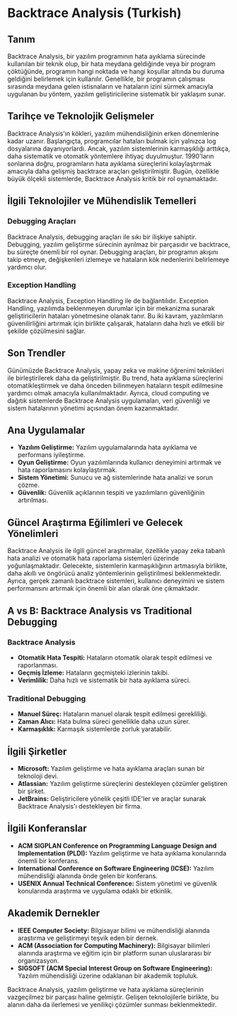 # Backtrace Analysis (Turkish)

## Tanım

Backtrace Analysis, bir yazılım programının hata ayıklama sürecinde kullanılan bir teknik olup, bir hata meydana geldiğinde veya bir program çöktüğünde, programın hangi noktada ve hangi koşullar altında bu duruma geldiğini belirlemek için kullanılır. Genellikle, bir programın çalışması sırasında meydana gelen istisnaların ve hataların izini sürmek amacıyla uygulanan bu yöntem, yazılım geliştiricilerine sistematik bir yaklaşım sunar.

## Tarihçe ve Teknolojik Gelişmeler

Backtrace Analysis'ın kökleri, yazılım mühendisliğinin erken dönemlerine kadar uzanır. Başlangıçta, programcılar hataları bulmak için yalnızca log dosyalarına dayanıyorlardı. Ancak, yazılım sistemlerinin karmaşıklığı arttıkça, daha sistematik ve otomatik yöntemlere ihtiyaç duyulmuştur. 1990'ların sonlarına doğru, programların hata ayıklama süreçlerini kolaylaştırmak amacıyla daha gelişmiş backtrace araçları geliştirilmiştir. Bugün, özellikle büyük ölçekli sistemlerde, Backtrace Analysis kritik bir rol oynamaktadır.

## İlgili Teknolojiler ve Mühendislik Temelleri

### Debugging Araçları

Backtrace Analysis, debugging araçları ile sıkı bir ilişkiye sahiptir. Debugging, yazılım geliştirme sürecinin ayrılmaz bir parçasıdır ve backtrace, bu süreçte önemli bir rol oynar. Debugging araçları, bir programın akışını takip etmeye, değişkenleri izlemeye ve hataların kök nedenlerini belirlemeye yardımcı olur.

### Exception Handling

Backtrace Analysis, Exception Handling ile de bağlantılıdır. Exception Handling, yazılımda beklenmeyen durumlar için bir mekanizma sunarak geliştiricilerin hataları yönetmesine olanak tanır. Bu iki kavram, yazılımların güvenilirliğini artırmak için birlikte çalışarak, hataların daha hızlı ve etkili bir şekilde çözülmesini sağlar.

## Son Trendler

Günümüzde Backtrace Analysis, yapay zeka ve makine öğrenimi teknikleri ile birleştirilerek daha da geliştirilmiştir. Bu trend, hata ayıklama süreçlerini otomatikleştirmek ve daha önceden bilinmeyen hataların tespit edilmesine yardımcı olmak amacıyla kullanılmaktadır. Ayrıca, cloud computing ve dağıtık sistemlerde Backtrace Analysis uygulamaları, veri güvenliği ve sistem hatalarının yönetimi açısından önem kazanmaktadır.

## Ana Uygulamalar

- **Yazılım Geliştirme:** Yazılım uygulamalarında hata ayıklama ve performans iyileştirme.
- **Oyun Geliştirme:** Oyun yazılımlarında kullanıcı deneyimini artırmak ve hata raporlamasını kolaylaştırmak.
- **Sistem Yönetimi:** Sunucu ve ağ sistemlerinde hata analizi ve sorun çözme.
- **Güvenlik:** Güvenlik açıklarının tespiti ve yazılımların güvenliğinin artırılması.

## Güncel Araştırma Eğilimleri ve Gelecek Yönelimleri

Backtrace Analysis ile ilgili güncel araştırmalar, özellikle yapay zeka tabanlı hata analizi ve otomatik hata raporlama sistemleri üzerinde yoğunlaşmaktadır. Gelecekte, sistemlerin karmaşıklığının artmasıyla birlikte, daha akıllı ve öngörücü analiz yöntemlerinin geliştirilmesi beklenmektedir. Ayrıca, gerçek zamanlı backtrace sistemleri, kullanıcı deneyimini ve sistem performansını artırmak için önemli bir alan olarak öne çıkmaktadır.

## A vs B: Backtrace Analysis vs Traditional Debugging

### Backtrace Analysis

- **Otomatik Hata Tespiti:** Hataların otomatik olarak tespit edilmesi ve raporlanması.
- **Geçmiş İzleme:** Hataların geçmişteki izlerinin takibi.
- **Verimlilik:** Daha hızlı ve sistematik bir hata ayıklama süreci.

### Traditional Debugging

- **Manuel Süreç:** Hataların manuel olarak tespit edilmesi gerekliliği.
- **Zaman Alıcı:** Hata bulma süreci genellikle daha uzun sürer.
- **Karmaşıklık:** Karmaşık sistemlerde zorluk yaratabilir.

## İlgili Şirketler

- **Microsoft:** Yazılım geliştirme ve hata ayıklama araçları sunan bir teknoloji devi.
- **Atlassian:** Yazılım geliştirme süreçlerini destekleyen çözümler geliştiren bir şirket.
- **JetBrains:** Geliştiricilere yönelik çeşitli IDE'ler ve araçlar sunarak Backtrace Analysis'ı destekleyen bir firma.

## İlgili Konferanslar

- **ACM SIGPLAN Conference on Programming Language Design and Implementation (PLDI):** Yazılım geliştirme ve hata ayıklama konularında önemli bir konferans.
- **International Conference on Software Engineering (ICSE):** Yazılım mühendisliği alanında önde gelen bir konferans.
- **USENIX Annual Technical Conference:** Sistem yönetimi ve güvenlik konularında araştırma ve uygulama odaklı bir etkinlik.

## Akademik Dernekler

- **IEEE Computer Society:** Bilgisayar bilimi ve mühendisliği alanında araştırma ve geliştirmeyi teşvik eden bir dernek.
- **ACM (Association for Computing Machinery):** Bilgisayar bilimleri alanında araştırma ve eğitim için bir platform sunan uluslararası bir organizasyon.
- **SIGSOFT (ACM Special Interest Group on Software Engineering):** Yazılım mühendisliği üzerine odaklanan bir akademik topluluk.

Backtrace Analysis, yazılım geliştirme ve hata ayıklama süreçlerinin vazgeçilmez bir parçası haline gelmiştir. Gelişen teknolojilerle birlikte, bu alanın daha da ilerlemesi ve yenilikçi çözümler sunması beklenmektedir.